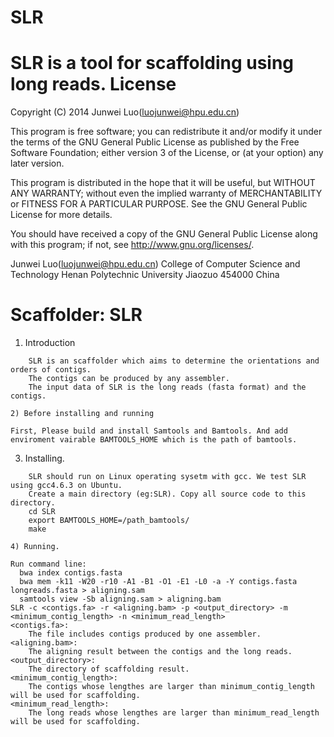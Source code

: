 # SLR
SLR is a tool for scaffolding using long reads.
License
=========

Copyright (C) 2014 Junwei Luo(luojunwei@hpu.edu.cn)

This program is free software; you can redistribute it and/or
modify it under the terms of the GNU General Public License
as published by the Free Software Foundation; either version 3
of the License, or (at your option) any later version.

This program is distributed in the hope that it will be useful,
but WITHOUT ANY WARRANTY; without even the implied warranty of
MERCHANTABILITY or FITNESS FOR A PARTICULAR PURPOSE.  See the
GNU General Public License for more details.

You should have received a copy of the GNU General Public License
along with this program; if not, see <http://www.gnu.org/licenses/>.

Junwei Luo(luojunwei@hpu.edu.cn)
College of Computer Science and Technology
Henan Polytechnic University
Jiaozuo
454000
China


Scaffolder: SLR
=================

1) Introduction
```
	SLR is an scaffolder which aims to determine the orientations and orders of contigs. 
	The contigs can be produced by any assembler.
	The input data of SLR is the long reads (fasta format) and the contigs.

2) Before installing and running
```
	First, Please build and install Samtools and Bamtools. And add enviroment vairable BAMTOOLS_HOME which is the path of bamtools.

3) Installing.
```
	SLR should run on Linux operating sysetm with gcc. We test SLR using gcc4.6.3 on Ubuntu.
	Create a main directory (eg:SLR). Copy all source code to this directory.
	cd SLR
	export BAMTOOLS_HOME=/path_bamtools/
	make

4) Running.
```
	Run command line: 
	  bwa index contigs.fasta
	  bwa mem -k11 -W20 -r10 -A1 -B1 -O1 -E1 -L0 -a -Y contigs.fasta longreads.fasta > aligning.sam
	  samtools view -Sb aligning.sam > aligning.bam
	SLR -c <contigs.fa> -r <aligning.bam> -p <output_directory> -m <minimum_contig_length> -n <minimum_read_length>
	<contigs.fa>: 
		The file includes contigs produced by one assembler.
	<aligning.bam>:
		The aligning result between the contigs and the long reads.
	<output_directory>:
		The directory of scaffolding result.
	<minimum_contig_length>: 
		The contigs whose lengthes are larger than minimum_contig_length will be used for scaffolding.
	<minimum_read_length>: 
		The long reads whose lengthes are larger than minimum_read_length will be used for scaffolding.
```
